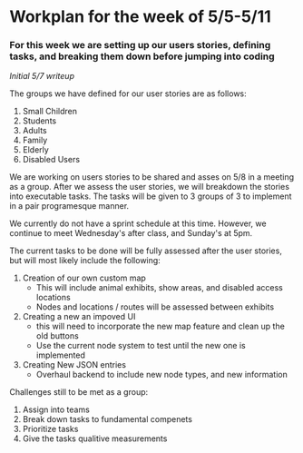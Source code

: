 # Workplan for the week of 5/5-5/11

### For this week we are setting up our users stories, defining tasks, and breaking them down before jumping into coding

*Initial 5/7 writeup*

The groups we have defined for our user stories are as follows:
1. Small Children
2. Students
3. Adults
4. Family
5. Elderly
6. Disabled Users

We are working on users stories to be shared and asses on 5/8 in a meeting as a group. After we assess the user stories, we will breakdown the stories into executable tasks. The tasks will be given to 3 groups of 3 to implement in a pair programesque manner. 

We currently do not have a sprint schedule at this time. However, we continue to meet Wednesday's after class, and Sunday's at 5pm.

The current tasks to be done will be fully assessed after the user stories, but will most likely include the following:
1. Creation of our own custom map
   - This will include animal exhibits, show areas, and disabled access locations
   - Nodes and locations / routes will be assessed between exhibits
2. Creating a new an impoved UI
    - this will need to incorporate the new map feature and clean up the old buttons
    - Use the current node system to test until the new one is implemented
3. Creating New JSON entries
    - Overhaul backend to include new node types, and new information

Challenges still to be met as a group:
1. Assign into teams
2. Break down tasks to fundamental compenets
3. Prioritize tasks
4. Give the tasks qualitive measurements